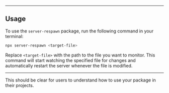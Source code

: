  
---

## Usage

To use the `server-respawn` package, run the following command in your terminal:

```bash
npx server-respawn <target-file>
```

Replace `<target-file>` with the path to the file you want to monitor. This command will start watching the specified file for changes and automatically restart the server whenever the file is modified.

---

This should be clear for users to understand how to use your package in their projects.